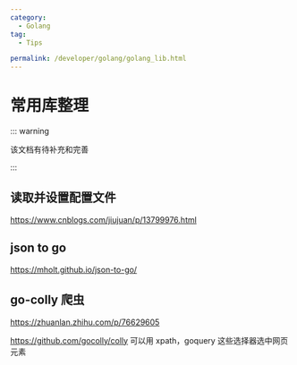```yaml
---
category:
  - Golang
tag:
  - Tips

permalink: /developer/golang/golang_lib.html
---
```


# 常用库整理

::: warning

该文档有待补充和完善

:::

## 读取并设置配置文件

https://www.cnblogs.com/jiujuan/p/13799976.html

## json to go

https://mholt.github.io/json-to-go/

## go-colly 爬虫

https://zhuanlan.zhihu.com/p/76629605

https://github.com/gocolly/colly
可以用 xpath，goquery 这些选择器选中网页元素
